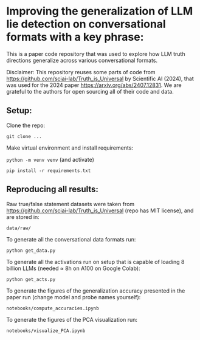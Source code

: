# Improving the generalization of LLM lie detection on conversational formats with a key phrase:

This is a paper code repository that was used to explore how LLM truth directions generalize across various conversational formats. 

Disclaimer: This repository reuses some parts of code from https://github.com/sciai-lab/Truth_is_Universal by Scientific AI (2024), that was used for the 2024 paper https://arxiv.org/abs/2407.12831. We are grateful to the authors for open sourcing all of their code and data.

## Setup: 

Clone the repo:

`git clone ...`

Make virtual environment and install requirements:

`python -m venv venv` (and activate)

`pip install -r requirements.txt`

## Reproducing all results:

Raw true/false statement datasets were taken from https://github.com/sciai-lab/Truth_is_Universal (repo has MIT license), and are stored in:

`data/raw/ `

To generate all the conversational data formats run:

`python get_data.py`

To generate all the activations run on setup that is capable of loading 8 billion LLMs (needed $\approx$ 8h on A100 on Google Colab):

`python get_acts.py`

To generate the figures of the generalization accuracy presented in the paper run (change model and probe names yourself):

`notebooks/compute_accuracies.ipynb`

To generate the figures of the PCA visualization run:

`notebooks/visualize_PCA.ipynb`
